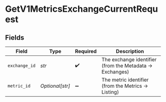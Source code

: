 # GetV1MetricsExchangeCurrentRequest


## Fields

| Field                                                    | Type                                                     | Required                                                 | Description                                              |
| -------------------------------------------------------- | -------------------------------------------------------- | -------------------------------------------------------- | -------------------------------------------------------- |
| `exchange_id`                                            | *str*                                                    | :heavy_check_mark:                                       | The exchange identifier (from the Metadata -> Exchanges) |
| `metric_id`                                              | *Optional[str]*                                          | :heavy_minus_sign:                                       | The metric identifier (from the Metrics -> Listing)      |